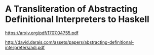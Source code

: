 # A Transliteration of Abstracting Definitional Interpreters to Haskell

https://arxiv.org/pdf/1707.04755.pdf

http://david.darais.com/assets/papers/abstracting-definitional-interpreters/adi.pdf
